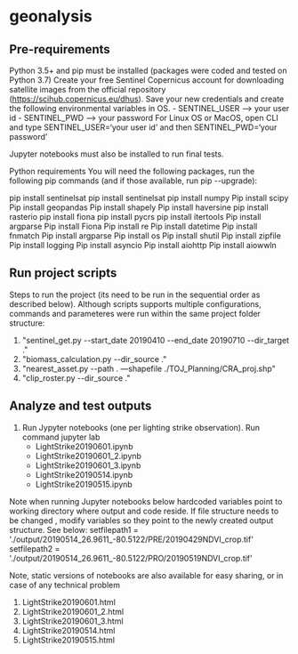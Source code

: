 # geonalysis

## Pre-requirements
Python 3.5+ and pip must be installed (packages were coded and tested on Python 3.7)
Create your free Sentinel Copernicus account for downloading satellite images from the official repository 
(https://scihub.copernicus.eu/dhus). Save your new credentials and create the following environmental variables in OS. 
	- SENTINEL_USER  —> your user id
	- SENTINEL_PWD  —> your password
For Linux OS or MacOS, open CLI and type SENTINEL_USER=‘your user id’ and then SENTINEL_PWD=‘your password’

Jupyter notebooks must also be installed to run final tests.

Python requirements 
You will need the following packages, run the following pip commands (and if those available, run pip --upgrade):

  pip install sentinelsat
  pip install sentinelsat
  pip install numpy
  Pip install scipy
  Pip install geopandas
  Pip install shapely
  Pip install haversine
  pip install rasterio
  pip install fiona
  pip install pycrs
  pip install itertools
  Pip install argparse
  Pip install Fiona
  Pip install re
  Pip install datetime
  Pip install fnmatch
  Pip install argparse
  Pip install os
  Pip install shutil
  Pip install zipfile
  Pip install logging
  Pip install asyncio
  Pip install aiohttp
  Pip install aiowwln


## Run project scripts
Steps to run the project (its need to be run in the sequential order as described below). 
Although scripts supports multiple configurations, commands and parameteres were run within the same project folder structure:

1. "sentinel_get.py --start_date 20190410 --end_date 20190710 --dir_target ."
2. "biomass_calculation.py --dir_source ."
3. "nearest_asset.py --path . —shapefile ./TOJ_Planning/CRA_proj.shp"
4. "clip_roster.py --dir_source ."
  
## Analyze and test outputs
1. Run Jypyter notebooks (one per lighting strike observation). Run command jupyter lab
	- LightStrike20190601.ipynb
	- LightStrike20190601_2.ipynb
	- LightStrike20190601_3.ipynb
	- LightStrike20190514.ipynb
	- LightStrike20190515.ipynb

Note when running Jupyter notebooks below hardcoded variables point to working directory where output and code reside.
If file structure needs to be changed , modify variables so they point to the newly created output structure. See below:
	setfilepath1 = './output/20190514_26.9611_-80.5122/PRE/20190429NDVI_crop.tif'
	setfilepath2 = './output/20190514_26.9611_-80.5122/PRO/20190519NDVI_crop.tif'

Note, static versions of notebooks are also available for easy sharing, or in case of any technical problem
1. LightStrike20190601.html
2. LightStrike20190601_2.html
3. LightStrike20190601_3.html
4. LightStrike20190514.html
5. LightStrike20190515.html
